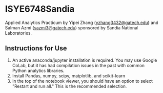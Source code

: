 # ISYE6748Sandia

Applied Analytics Practicum by Yipei Zhang (yzhang3432@gatech.edu) and Salman Azmi (sazmi3@gatech.edu) sponsored by Sandia National Laboratories.

## Instructions for Use

1. An active anaconda/jupyter installation is required. You may use Google CoLab, but it has had compilation issues in the past with common Python analytics libraries.
2. Install Pandas, numpy, scipy, matplotlib, and scikit-learn
3. In the top of the notebook viewer, you should have an option to select "Restart and run all." This is the recommended selection. 
